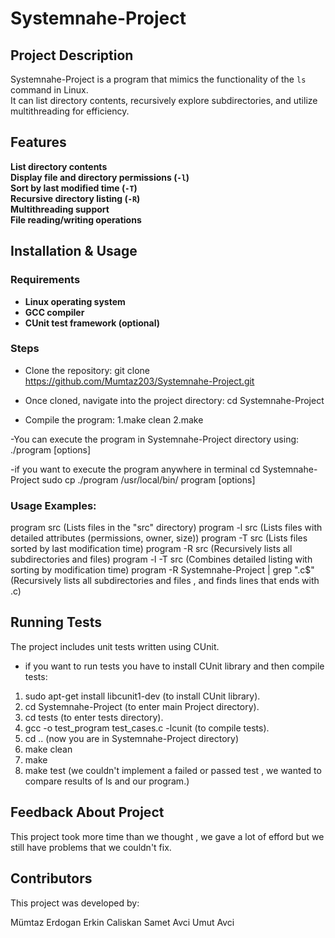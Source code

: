 # Systemnahe-Project


## Project Description
Systemnahe-Project is a program that mimics the functionality of the `ls` command in Linux.  
It can list directory contents, recursively explore subdirectories, and utilize multithreading for efficiency.

## Features
 **List directory contents**  
 **Display file and directory permissions (`-l`)**  
 **Sort by last modified time (`-T`)**  
 **Recursive directory listing (`-R`)**  
 **Multithreading support**  
 **File reading/writing operations**

## Installation & Usage

### **Requirements**
- **Linux operating system**
- **GCC compiler**
- **CUnit test framework (optional)**

### **Steps**
- Clone the repository:
git clone https://github.com/Mumtaz203/Systemnahe-Project.git

- Once cloned, navigate into the project directory:
cd Systemnahe-Project

- Compile the program:
1.make clean
2.make

-You can execute the program in Systemnahe-Project directory using:
./program [options] <directory>

-if you want to execute the program anywhere in terminal
cd Systemnahe-Project 
sudo cp ./program /usr/local/bin/
program [options] <directory>


### Usage Examples:

program src     (Lists files in the "src" directory)
program -l src  (Lists files with detailed attributes (permissions, owner, size))
program -T src  (Lists files sorted by last modification time)
program -R src  (Recursively lists all subdirectories and files)
program -l -T src (Combines detailed listing with sorting by modification time)
program -R Systemnahe-Project | grep "\.c$" (Recursively lists all subdirectories and files , and finds lines that ends with .c)

##  Running Tests
The project includes unit tests written using CUnit.
- if you want to run tests you have to install CUnit library and then compile tests:
1. sudo apt-get install libcunit1-dev (to install CUnit library).
2. cd Systemnahe-Project (to enter main Project directory).
3. cd tests (to enter tests directory).
4. gcc -o test_program test_cases.c -lcunit (to compile tests).
6. cd .. (now you are in Systemnahe-Project directory)
7. make clean
8. make 
9. make test (we couldn't implement a failed or passed test , we wanted to compare results of ls and our program.)


## Feedback About Project
This project took more time than we thought , we gave a lot of efford but we still have problems that we couldn't fix. 


## Contributors
This project was developed by:

Mümtaz Erdogan
Erkin Caliskan
Samet Avci
Umut Avci


